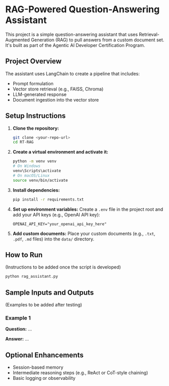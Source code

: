 # RAG-Powered Question-Answering Assistant

This project is a simple question-answering assistant that uses Retrieval-Augmented Generation (RAG) to pull answers from a custom document set. It's built as part of the Agentic AI Developer Certification Program.

## Project Overview

The assistant uses LangChain to create a pipeline that includes:
- Prompt formulation
- Vector store retrieval (e.g., FAISS, Chroma)
- LLM-generated response
- Document ingestion into the vector store

## Setup Instructions

1.  **Clone the repository:**
    ```bash
    git clone <your-repo-url>
    cd RT-RAG
    ```

2.  **Create a virtual environment and activate it:**
    ```bash
    python -m venv venv
    # On Windows
    venv\Scripts\activate
    # On macOS/Linux
    source venv/bin/activate
    ```

3.  **Install dependencies:**
    ```bash
    pip install -r requirements.txt
    ```

4.  **Set up environment variables:**
    Create a `.env` file in the project root and add your API keys (e.g., OpenAI API key):
    ```env
    OPENAI_API_KEY="your_openai_api_key_here"
    ```

5.  **Add custom documents:**
    Place your custom documents (e.g., `.txt`, `.pdf`, `.md` files) into the `data/` directory.

## How to Run

(Instructions to be added once the script is developed)

```bash
python rag_assistant.py
```

## Sample Inputs and Outputs

(Examples to be added after testing)

### Example 1

**Question:** ...

**Answer:** ...

## Optional Enhancements

- Session-based memory
- Intermediate reasoning steps (e.g., ReAct or CoT-style chaining)
- Basic logging or observability
